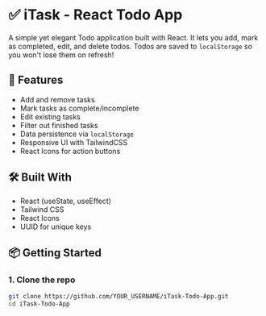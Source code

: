 # ✅ iTask - React Todo App

A simple yet elegant Todo application built with React. It lets you add, mark as completed, edit, and delete todos. Todos are saved to `localStorage` so you won't lose them on refresh!

## 🚀 Features

- Add and remove tasks
- Mark tasks as complete/incomplete
- Edit existing tasks
- Filter out finished tasks
- Data persistence via `localStorage`
- Responsive UI with TailwindCSS
- React Icons for action buttons

## 🛠️ Built With

- React (useState, useEffect)
- Tailwind CSS
- React Icons
- UUID for unique keys

## 📦 Getting Started

### 1. Clone the repo

```bash
git clone https://github.com/YOUR_USERNAME/iTask-Todo-App.git
cd iTask-Todo-App
